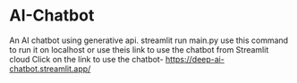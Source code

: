 # AI-Chatbot

An AI chatbot using generative api.
streamlit run main.py
use this command to run it on localhost or use theis link to use the chatbot from Streamlit cloud Click on the link to use the chatbot-
https://deep-ai-chatbot.streamlit.app/

